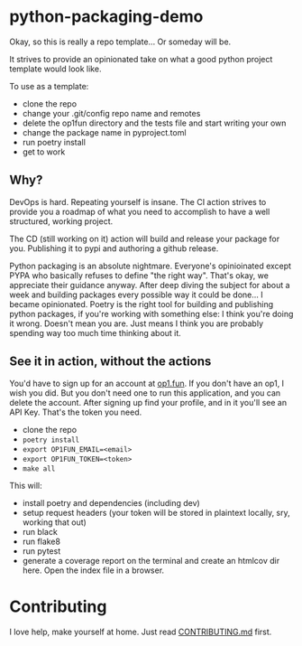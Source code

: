 # python-packaging-demo

Okay, so this is really a repo template... Or someday will be. 

It strives to provide an opinionated take on what a good python project template would look like.

To use as a template:
- clone the repo
- change your .git/config repo name and remotes
- delete the op1fun directory and the tests file and start writing your own
- change the package name in pyproject.toml
- run poetry install
- get to work


## Why?

DevOps is hard. Repeating yourself is insane. The CI action strives to provide you a roadmap of what you need to accomplish to have a well structured, working project. 

The CD (still working on it) action will build and release your package for you. Publishing it to pypi and authoring a github release.

Python packaging is an absolute nightmare. Everyone's opinioinated except PYPA who basically refuses to define "the right way". That's okay, we appreciate their guidance anyway. After deep diving the subject for about a week and building packages every possible way it could be done... I became opinionated. Poetry is the right tool for building and publishing python packages, if you're working with something else: I think you're doing it wrong. Doesn't mean you are. Just means I think you are probably spending way too much time thinking about it.


## See it in action, without the actions

You'd have to sign up for an account at [op1.fun](https://op1.fun). If you don't have an op1, I wish you did. But you don't need one to run this application, and you can delete the account. After signing up find your profile, and in it you'll see an API Key.
That's the token you need.

- clone the repo
- `poetry install`
- `export OP1FUN_EMAIL=<email>`
- `export OP1FUN_TOKEN=<token>`
- `make all`

This will: 
- install poetry and dependencies (including dev)
- setup request headers (your token will be stored in plaintext locally, sry, working that out)
- run black
- run flake8
- run pytest
- generate a coverage report on the terminal and create an htmlcov dir here. Open the index file in a browser.


# Contributing
I love help, make yourself at home. Just read [CONTRIBUTING.md](CONTRIBUTING.md) first.
